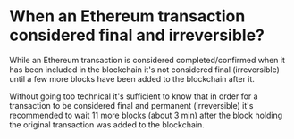 # When an Ethereum transaction considered final and irreversible?

While an Ethereum transaction is considered completed/confirmed when it has been included in the blockchain it's not considered final (irreversible) until a few more blocks have been added to the blockchain after it.

Without going too technical it's sufficient to know that in order for a transaction to be considered final and permanent (irreversible) it's recommended to wait 11 more blocks (about 3 min) after the block holding the original transaction was added to the blockchain.


